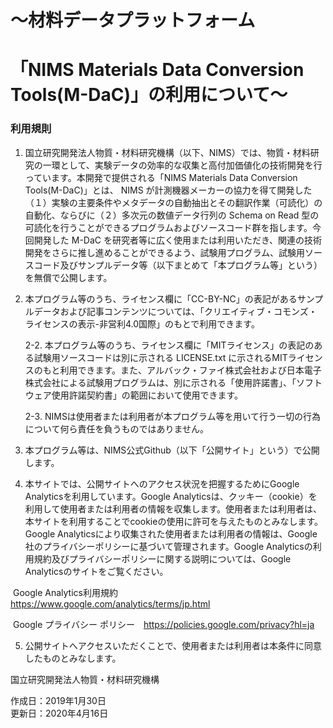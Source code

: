 # ～材料データプラットフォーム

# 「NIMS Materials Data Conversion Tools(M-DaC)」の利用について～

### 利用規則

1. 国立研究開発法人物質・材料研究機構（以下、NIMS）では、物質・材料研究の一環として、実験データの効率的な収集と高付加価値化の技術開発を行っています。本開発で提供される「NIMS Materials Data Conversion Tools(M-DaC)」とは、 NIMS が計測機器メーカーの協力を得て開発した（１）実験の主要条件やメタデータの自動抽出とその翻訳作業（可読化）の自動化、ならびに（２）多次元の数値データ行列の Schema on Read 型の可読化を行うことができるプログラムおよびソースコード群を指します。今回開発した M-DaC を研究者等に広く使用または利用いただき、関連の技術開発をさらに推し進めることができるよう、試験用プログラム、試験用ソースコード及びサンプルデータ等（以下まとめて「本プログラム等」という）を無償で公開します。

2. 本プログラム等のうち、ライセンス欄に「CC-BY-NC」の表記があるサンプルデータおよび記事コンテンツについては、「クリエイティブ・コモンズ・ライセンスの表示-非営利4.0国際」のもとで利用できます。

   2-2.    本プログラム等のうち、ライセンス欄に「MITライセンス」の表記のある試験用ソースコードは別に示される LICENSE.txt に示されるMITライセンスのもと利用できます。また、アルバック・ファイ株式会社および日本電子株式会社による試験用プログラムは、別に示される「使用許諾書」、「ソフトウェア使用許諾契約書」の範囲において使用できます。

   2-3.    NIMSは使用者または利用者が本プログラム等を用いて行う一切の行為について何ら責任を負うものではありません。

3. 本プログラム等は、NIMS公式Github（以下「公開サイト」という）で公開します。

4. 本サイトでは、公開サイトへのアクセス状況を把握するためにGoogle Analyticsを利用しています。Google Analyticsは、クッキー（cookie）を利用して使用者または利用者の情報を収集します。使用者または利用者は、本サイトを利用することでcookieの使用に許可を与えたものとみなします。Google Analyticsにより収集された使用者または利用者の情報は、Google社のプライバシーポリシーに基づいて管理されます。Google Analyticsの利用規約及びプライバシーポリシーに関する説明については、Google Analyticsのサイトをご覧ください。

​    Google Analytics利用規約　https://www.google.com/analytics/terms/jp.html

​    Google プライバシー ポリシー　https://policies.google.com/privacy?hl=ja



5. 公開サイトへアクセスいただくことで、使用者または利用者は本条件に同意したものとみなします。

 

国立研究開発法人物質・材料研究機構

作成日：2019年1月30日  
更新日：2020年4月16日
